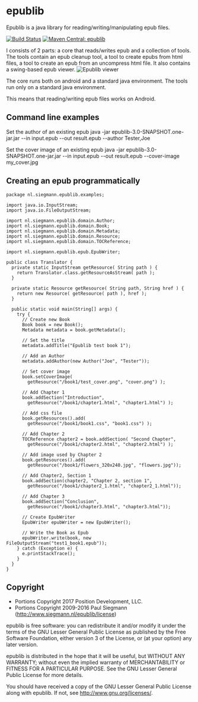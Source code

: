 # epublib
Epublib is a java library for reading/writing/manipulating epub files.

[![Build Status](https://circleci.com/gh/positiondev/epublib.svg?style=shield)](https://circleci.com/gh/positiondev/epublib)
[![Maven Central: epublib](https://maven-badges.herokuapp.com/maven-central/com.positiondev.epublib/epublib-parent/badge.svg)](https://maven-badges.herokuapp.com/maven-central/com.positiondev.epublib/epublib-parent)

I consists of 2 parts: a core that reads/writes epub and a collection of tools.
The tools contain an epub cleanup tool, a tool to create epubs from html files, a tool to create an epub from an uncompress html file.
It also contains a swing-based epub viewer.
![Epublib viewer](http://www.siegmann.nl/wp-content/uploads/Alice%E2%80%99s-Adventures-in-Wonderland_2011-01-30_18-17-30.png)

The core runs both on android and a standard java environment. The tools run only on a standard java environment.

This means that reading/writing epub files works on Android.

## Command line examples

Set the author of an existing epub
	java -jar epublib-3.0-SNAPSHOT.one-jar.jar --in input.epub --out result.epub --author Tester,Joe

Set the cover image of an existing epub
	java -jar epublib-3.0-SNAPSHOT.one-jar.jar --in input.epub --out result.epub --cover-image my_cover.jpg

## Creating an epub programmatically

	package nl.siegmann.epublib.examples;

	import java.io.InputStream;
	import java.io.FileOutputStream;
	 
	import nl.siegmann.epublib.domain.Author;
	import nl.siegmann.epublib.domain.Book;
	import nl.siegmann.epublib.domain.Metadata;
	import nl.siegmann.epublib.domain.Resource;
	import nl.siegmann.epublib.domain.TOCReference;
	
	import nl.siegmann.epublib.epub.EpubWriter;
	 
	public class Translator {
	  private static InputStream getResource( String path ) {
	    return Translator.class.getResourceAsStream( path );
	  }
	
	  private static Resource getResource( String path, String href ) {
	    return new Resource( getResource( path ), href );
	  }
	
	  public static void main(String[] args) {
	    try {
	      // Create new Book
	      Book book = new Book();
	      Metadata metadata = book.getMetadata();
	       
	      // Set the title
	      metadata.addTitle("Epublib test book 1");
	       
	      // Add an Author
	      metadata.addAuthor(new Author("Joe", "Tester"));
	       
	      // Set cover image
	      book.setCoverImage(
	        getResource("/book1/test_cover.png", "cover.png") );
	       
	      // Add Chapter 1
	      book.addSection("Introduction",
	        getResource("/book1/chapter1.html", "chapter1.html") );
	       
	      // Add css file
	      book.getResources().add(
	        getResource("/book1/book1.css", "book1.css") );
	       
	      // Add Chapter 2
	      TOCReference chapter2 = book.addSection( "Second Chapter",
	        getResource("/book1/chapter2.html", "chapter2.html") );
	       
	      // Add image used by Chapter 2
	      book.getResources().add(
	        getResource("/book1/flowers_320x240.jpg", "flowers.jpg"));
	       
	      // Add Chapter2, Section 1
	      book.addSection(chapter2, "Chapter 2, section 1",
	        getResource("/book1/chapter2_1.html", "chapter2_1.html"));
	       
	      // Add Chapter 3
	      book.addSection("Conclusion",
	        getResource("/book1/chapter3.html", "chapter3.html"));
	       
	      // Create EpubWriter
	      EpubWriter epubWriter = new EpubWriter();
	       
	      // Write the Book as Epub
	      epubWriter.write(book, new FileOutputStream("test1_book1.epub"));
	    } catch (Exception e) {
	      e.printStackTrace();
	    }
	  }
	}
	
	
## Copyright

* Portions Copyright 2017 Position Development, LLC.
* Portions Copyright 2009-2016 Paul Siegmann (http://www.siegmann.nl/epublib/license)

epublib is free software: you can redistribute it and/or modify it under the terms of the GNU Lesser General Public License as published by the Free Software Foundation, either version 3 of the License, or (at your option) any later version.

epublib is distributed in the hope that it will be useful, but WITHOUT ANY WARRANTY; without even the implied warranty of MERCHANTABILITY or FITNESS FOR A PARTICULAR PURPOSE. See the GNU Lesser General Public License for more details.

You should have received a copy of the GNU Lesser General Public License along with epublib. If not, see http://www.gnu.org/licenses/.
